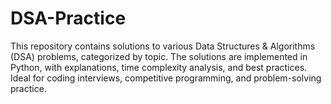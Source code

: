 # DSA-Practice
This repository contains solutions to various Data Structures & Algorithms (DSA) problems, categorized by topic. The solutions are implemented in Python, with explanations, time complexity analysis, and best practices. Ideal for coding interviews, competitive programming, and problem-solving practice.
